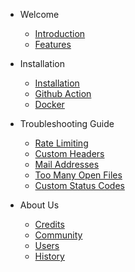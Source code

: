 - Welcome

  - [Introduction](/README.md)
  - [Features](/features.md)

- Installation

  - [Installation](install.md)
  - [Github Action](github-action.md)
  - [Docker](docker.md)

- Troubleshooting Guide

  - [Rate Limiting](rate-limiting.md)
  - [Custom Headers](custom-headers.md)
  - [Mail Addresses](mail.md)
  - [Too Many Open Files](open-files.md)
  - [Custom Status Codes](status-codes.md)

- About Us

  - [Credits](/credits.md)
  - [Community](/community.md)
  - [Users](/users.md)
  - [History](/history.md)
